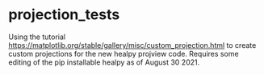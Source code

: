 # projection_tests


Using the tutorial https://matplotlib.org/stable/gallery/misc/custom_projection.html to create custom projections for the new healpy projview code. Requires some editing of the pip installable healpy as of August 30 2021.
